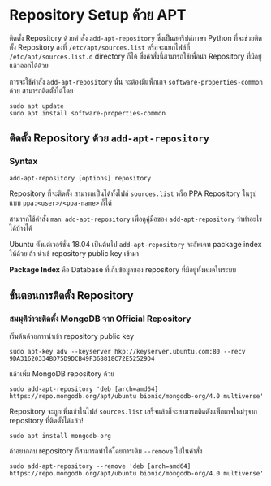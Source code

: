 # Repository Setup ด้วย APT
ติดตั้ง Repository ด้วยคำสั่ง `add-apt-repository` ซึ่งเป็นสคริปต์ภาษา Python ที่จะช่วยติดตั้ง Repository ลงที่ `/etc/apt/sources.list` หรือจะแยกไฟล์ที่ `/etc/apt/sources.list.d` directory ก็ได้ ซึ่งคำสั่งนี้สามารถใช้เพื่อนำ Repository ที่มีอยู่แล้วออกได้ด้วย

การจะใช้คำสั่ง `add-apt-repository` นั้น จะต้องมีแพ็กเกจ `software-properties-common` ด้วย สามารถติดตั้งได้โดย
```
sudo apt update
sudo apt install software-properties-common
```

## ติดตั้ง Repository ด้วย `add-apt-repository`
### Syntax
```
add-apt-repository [options] repository
```

Repository ที่จะติดตั้ง สามารถเป็นได้ทั้งไฟล์ `sources.list` หรือ PPA Repository ในรูปแบบ `ppa:<user>/<ppa-name>` ก็ได้

สามารถใช้คำสั่ง `man add-apt-repository` เพื่อดูคู่มือของ `add-apt-repository` ว่าทำอะไรได้บ้างได้

Ubuntu ตั้งแต่เวอร์ชั่น 18.04 เป็นต้นไป `add-apt-repository` จะอัพเดท package index ให้ด้วย ถ้า นำเข้ repository public key เข้ามา

**Package Index** คือ Database ที่เก็บข้อมูลของ repository ที่มีอยู่ทั้งหมดในระบบ

## ขั้นตอนการติดตั้ง Repository
### สมมุติว่าจะติดตั้ง MongoDB จาก Official Repository

เริ่มต้นด้วยการนำเข้า repository public key
```
sudo apt-key adv --keyserver hkp://keyserver.ubuntu.com:80 --recv 9DA31620334BD75D9DCB49F368818C72E52529D4
```
แล้วเพิ่ม MongoDB repository ด้วย
```
sudo add-apt-repository 'deb [arch=amd64] https://repo.mongodb.org/apt/ubuntu bionic/mongodb-org/4.0 multiverse'
```
Repository จะถูกเพิ่มเข้าในไฟล์ `sources.list`
เสร็จแล้วก็จะสามารถติดตังแพ็กเกจใหม่ๆจาก repository ที่ติดตั้งได้แล้ว!
```
sudo apt install mongodb-org
```
ถ้าอยากลบ repository ก็สามารถทำได้โดยการเติม `--remove` ไปในคำสั่ง
```
sudo add-apt-repository --remove 'deb [arch=amd64] https://repo.mongodb.org/apt/ubuntu bionic/mongodb-org/4.0 multiverse'
```
